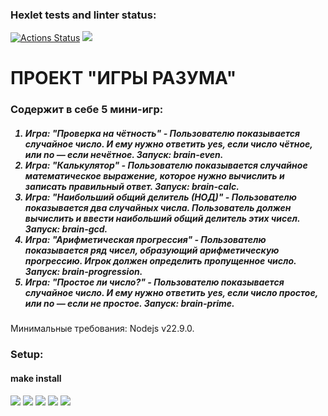 ### Hexlet tests and linter status:
[![Actions Status](https://github.com/LAlex10/frontend-project-44/actions/workflows/hexlet-check.yml/badge.svg)](https://github.com/LAlex10/frontend-project-44/actions)
<a href="https://codeclimate.com/github/LAlex10/frontend-project-44/maintainability"><img src="https://api.codeclimate.com/v1/badges/efde465fe4dac99637c0/maintainability" /></a>
<h1>ПРОЕКТ "ИГРЫ РАЗУМА"</h1>
<h3>Содержит в себе 5 мини-игр:</h3>
<h5>
<ol>
    <li>Игра: "Проверка на чётность" - Пользователю показывается случайное число. И ему нужно ответить yes, если число чётное, или no — если нечётное. Запуск: brain-even.</li>
    <li>Игра: "Калькулятор" - Пользователю показывается случайное математическое выражение, которое нужно вычислить и записать правильный ответ. Запуск: brain-calc.</li>
    <li>Игра: "Наибольший общий делитель (НОД)" - Пользователю показывается два случайных числа. Пользователь должен вычислить и ввести наибольший общий делитель этих чисел. Запуск: brain-gcd.</li>
    <li>Игра: "Арифметическая прогрессия" - Пользователю показывается ряд чисел, образующий арифметическую прогрессию. Игрок должен определить пропущенное число. Запуск: brain-progression.</li>
    <li>Игра: "Простое ли число?" - Пользователю показывается случайное число. И ему нужно ответить yes, если число простое, или no — если не простое. Запуск: brain-prime.</li>
</h5>

Минимальные требования: Nodejs v22.9.0. <h3>Setup:</h3><h4>make install</h4> 

<a href="https://asciinema.org/a/nxdJy8aI9NHoRPTdYbg9kMIDb" target="_blank"><img src="https://asciinema.org/a/nxdJy8aI9NHoRPTdYbg9kMIDb.svg" /></a>
<a href="https://asciinema.org/a/vjiaWxEhfTnpmGEruIv5n4TuU" target="_blank"><img src="https://asciinema.org/a/vjiaWxEhfTnpmGEruIv5n4TuU.svg" /></a>
<a href="https://asciinema.org/a/djRrTFSgB6XFuMQTlLJhFJVxb" target="_blank"><img src="https://asciinema.org/a/djRrTFSgB6XFuMQTlLJhFJVxb.svg" /></a>
<a href="https://asciinema.org/a/cSCVKptoXK5u9zhJcw1sQq6XV" target="_blank"><img src="https://asciinema.org/a/cSCVKptoXK5u9zhJcw1sQq6XV.svg" /></a>
<a href="https://asciinema.org/a/9EG0vT3FJhAZcXHr3lOQvpJjg" target="_blank"><img src="https://asciinema.org/a/9EG0vT3FJhAZcXHr3lOQvpJjg.svg" /></a>